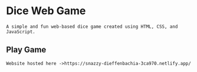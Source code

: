 # Dice Web Game
    A simple and fun web-based dice game created using HTML, CSS, and JavaScript.


## Play Game

    Website hosted here ->https://snazzy-dieffenbachia-3ca970.netlify.app/